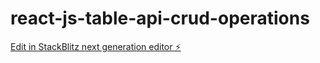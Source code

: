 # react-js-table-api-crud-operations

[Edit in StackBlitz next generation editor ⚡️](https://stackblitz.com/~/github.com/shubhloni/react-js-table-api-crud-operations)